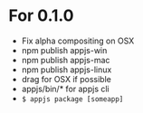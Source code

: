 # For 0.1.0

* Fix alpha compositing on OSX
* npm publish appjs-win
* npm publish appjs-mac
* npm publish appjs-linux
* drag for OSX if possible
* appjs/bin/* for appjs cli
* `$ appjs package [someapp]`
